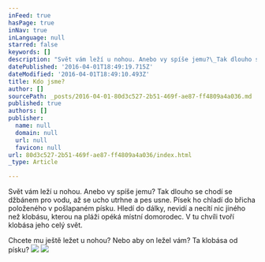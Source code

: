 ```yaml
---
inFeed: true
hasPage: true
inNav: true
inLanguage: null
starred: false
keywords: []
description: "Svět vám leží u nohou. Anebo vy spíše jemu?\_Tak dlouho se chodí se džbánem pro vodu, až se ucho utrhne a pes usne. Písek ho chladí do břicha položeného v pošlapaném písku. Hledí do dálky, nevidí a necítí nic jiného než klobásu, kterou na pláži opéká místní domorodec. V tu chvíli tvoří klobása jeho celý svět."
datePublished: '2016-04-01T18:49:19.715Z'
dateModified: '2016-04-01T18:49:10.493Z'
title: Kdo jsme?
author: []
sourcePath: _posts/2016-04-01-80d3c527-2b51-469f-ae87-ff4809a4a036.md
published: true
authors: []
publisher:
  name: null
  domain: null
  url: null
  favicon: null
url: 80d3c527-2b51-469f-ae87-ff4809a4a036/index.html
_type: Article

---
```

Svět vám leží u nohou. Anebo vy spíše jemu? Tak dlouho se chodí se džbánem pro vodu, až se ucho utrhne a pes usne. Písek ho chladí do břicha položeného v pošlapaném písku. Hledí do dálky, nevidí a necítí nic jiného než klobásu, kterou na pláži opéká místní domorodec. V tu chvíli tvoří klobása jeho celý svět.

Chcete mu ještě ležet u nohou? Nebo aby on ležel vám? Ta klobása od písku?
![](https://the-grid-user-content.s3-us-west-2.amazonaws.com/7c23450b-175a-4915-a4b7-826265412831.jpg)
![](https://the-grid-user-content.s3-us-west-2.amazonaws.com/d6f9a070-414a-46fb-b57d-2c98843c241e.jpg)